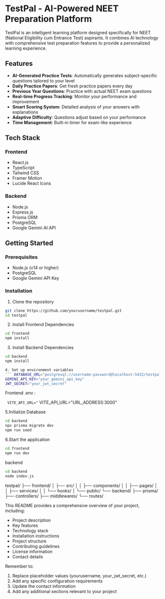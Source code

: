 # TestPal - AI-Powered NEET Preparation Platform

TestPal is an intelligent learning platform designed specifically for NEET (National Eligibility cum Entrance Test) aspirants. It combines AI technology with comprehensive test preparation features to provide a personalized learning experience.

## Features

- **AI-Generated Practice Tests**: Automatically generates subject-specific questions tailored to your level
- **Daily Practice Papers**: Get fresh practice papers every day
- **Previous Year Questions**: Practice with actual NEET exam questions
- **Real-time Progress Tracking**: Monitor your performance and improvement
- **Smart Scoring System**: Detailed analysis of your answers with explanations
- **Adaptive Difficulty**: Questions adjust based on your performance
- **Time Management**: Built-in timer for exam-like experience

## Tech Stack

### Frontend
- React.js
- TypeScript
- Tailwind CSS
- Framer Motion
- Lucide React Icons

### Backend
- Node.js
- Express.js
- Prisma ORM
- PostgreSQL
- Google Gemini AI API

## Getting Started

### Prerequisites
- Node.js (v14 or higher)
- PostgreSQL
- Google Gemini API Key

### Installation

1. Clone the repository
```bash
git clone https://github.com/yourusername/testpal.git
cd testpal
```

2. Install Frontend Dependencies
```bash
cd frontend
npm install     
```

3. Install Backend Dependencies     
```bash
cd backend
npm install

4. Set up environment variables
``` DATABASE_URL="postgresql://username:password@localhost:5432/testpal"
GEMINI_API_KEY="your_gemini_api_key"
JWT_SECRET="your_jwt_secret"
```
Frontend .env :

``` VITE_API_URL="``` VITE_API_URL="URL_ADDRESS:3000"


5.Initialize Database
```bash 
cd backend
npx prisma migrate dev
npm run seed
```

6.Start the application
```bash
cd frontend
npm run dev 
```
backend
```bash
cd backend
node index.js
```

testpal/
├── frontend/
│   ├── src/
│   │   ├── components/
│   │   ├── pages/
│   │   ├── services/
│   │   └── hooks/
│   └── public/
└── backend/
    ├── prisma/
    ├── controllers/
    ├── middlewares/
    └── routes/



This README provides a comprehensive overview of your project, including:
- Project description
- Key features
- Technology stack
- Installation instructions
- Project structure
- Contributing guidelines
- License information
- Contact details

Remember to:
1. Replace placeholder values (yourusername, your_jwt_secret, etc.)
2. Add any specific configuration requirements
3. Update the contact information
4. Add any additional sections relevant to your project